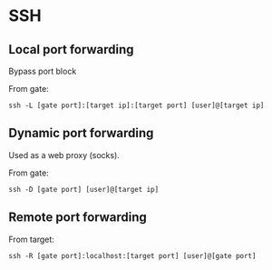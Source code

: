 # SSH

## Local port forwarding

Bypass port block

From gate:

```shell
ssh -L [gate port]:[target ip]:[target port] [user]@[target ip]
```

## Dynamic port forwarding

Used as a web proxy (socks).

From gate:

```shell
ssh -D [gate port] [user]@[target ip]
```

## Remote port forwarding

From target:

 ```shell
 ssh -R [gate port]:localhost:[target port] [user]@[gate port]
 ```